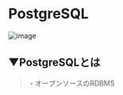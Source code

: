# PostgreSQL
![image](https://user-images.githubusercontent.com/81621944/209660717-5f0ccfb2-5b33-4591-b766-1acfecedec0f.png)

## ▼PostgreSQLとは
>・オープンソースのRDBMS<br>
<br>
